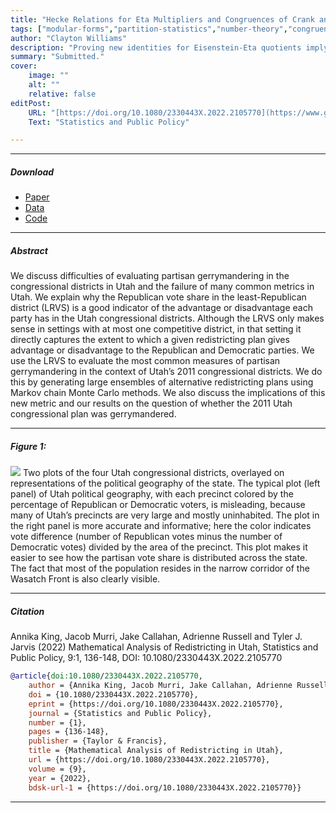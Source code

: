 ```yaml
---
title: "Hecke Relations for Eta Multipliers and Congruences of Crank and Rank Moments." 
tags: ["modular-forms","partition-statistics","number-theory","congruences","hecke-operators","eta-multiplier"]
author: "Clayton Williams"
description: "Proving new identities for Eisenstein-Eta quotients implying l-adic congruences for partition statistics" 
summary: "Submitted." 
cover:
    image: ""
    alt: ""
    relative: false
editPost:
    URL: "[https://doi.org/10.1080/2330443X.2022.2105770](https://www.google.com/url?q=https%3A%2F%2Farxiv.org%2Fabs%2F2403.04909&sa=D)"
    Text: "Statistics and Public Policy"

---
```


---

##### Download

+ [Paper](redistricting.pdf)
+ [Data](https://github.com/tylerjarvis/UtahRedistricting)
+ [Code](https://github.com/tylerjarvis/MathematicalElectionAnalysis)

---

##### Abstract

We discuss difficulties of evaluating partisan gerrymandering in the congressional districts in Utah and the failure of many common metrics in Utah. We explain why the Republican vote share in the least-Republican district (LRVS) is a good indicator of the advantage or disadvantage each party has in the Utah congressional districts. Although the LRVS only makes sense in settings with at most one competitive district, in that setting it directly captures the extent to which a given redistricting plan gives advantage or disadvantage to the Republican and Democratic parties. We use the LRVS to evaluate the most common measures of partisan gerrymandering in the context of Utah’s 2011 congressional districts. We do this by generating large ensembles of alternative redistricting plans using Markov chain Monte Carlo methods. We also discuss the implications of this new metric and our results on the question of whether the 2011 Utah congressional plan was gerrymandered.

---

##### Figure 1:

![](redistricting.jpeg)
Two plots of the four Utah congressional districts, overlayed on representations of the political geography of the state. The typical plot (left panel) of Utah political geography, with each precinct colored by the percentage of Republican or Democratic voters, is misleading, because many of Utah’s precincts are very large and mostly uninhabited. The plot in the right panel is more accurate and informative; here the color indicates vote difference (number of Republican votes minus the number of Democratic votes) divided by the area of the precinct. This plot makes it easier to see how the partisan vote share is distributed across the state. The fact that most of the population resides in the narrow corridor of the Wasatch Front is also clearly visible.

---

##### Citation

Annika King, Jacob Murri, Jake Callahan, Adrienne Russell and Tyler J. Jarvis (2022) Mathematical Analysis of Redistricting in Utah, Statistics and Public Policy, 9:1, 136-148, DOI: 10.1080/2330443X.2022.2105770

```BibTeX
@article{doi:10.1080/2330443X.2022.2105770,
	author = {Annika King, Jacob Murri, Jake Callahan, Adrienne Russell and Tyler J. Jarvis},
	doi = {10.1080/2330443X.2022.2105770},
	eprint = {https://doi.org/10.1080/2330443X.2022.2105770},
	journal = {Statistics and Public Policy},
	number = {1},
	pages = {136-148},
	publisher = {Taylor & Francis},
	title = {Mathematical Analysis of Redistricting in Utah},
	url = {https://doi.org/10.1080/2330443X.2022.2105770},
	volume = {9},
	year = {2022},
	bdsk-url-1 = {https://doi.org/10.1080/2330443X.2022.2105770}}
```

---
